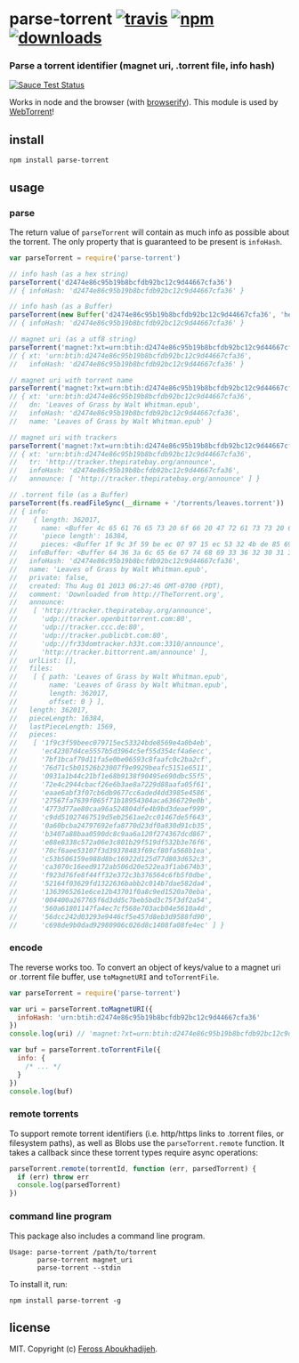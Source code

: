 # parse-torrent [![travis][travis-image]][travis-url] [![npm][npm-image]][npm-url] [![downloads][downloads-image]][downloads-url]

[travis-image]: https://img.shields.io/travis/feross/parse-torrent.svg?style=flat
[travis-url]: https://travis-ci.org/feross/parse-torrent
[npm-image]: https://img.shields.io/npm/v/parse-torrent.svg?style=flat
[npm-url]: https://npmjs.org/package/parse-torrent
[downloads-image]: https://img.shields.io/npm/dm/parse-torrent.svg?style=flat
[downloads-url]: https://npmjs.org/package/parse-torrent

### Parse a torrent identifier (magnet uri, .torrent file, info hash)

[![Sauce Test Status](https://saucelabs.com/browser-matrix/parse-torrent.svg)](https://saucelabs.com/u/parse-torrent)

Works in node and the browser (with [browserify](http://browserify.org/)). This module is used by [WebTorrent](http://webtorrent.io)!

## install

```
npm install parse-torrent
```

## usage

### parse

The return value of `parseTorrent` will contain as much info as possible about the
torrent. The only property that is guaranteed to be present is `infoHash`.

```js
var parseTorrent = require('parse-torrent')

// info hash (as a hex string)
parseTorrent('d2474e86c95b19b8bcfdb92bc12c9d44667cfa36')
// { infoHash: 'd2474e86c95b19b8bcfdb92bc12c9d44667cfa36' }

// info hash (as a Buffer)
parseTorrent(new Buffer('d2474e86c95b19b8bcfdb92bc12c9d44667cfa36', 'hex'))
// { infoHash: 'd2474e86c95b19b8bcfdb92bc12c9d44667cfa36' }

// magnet uri (as a utf8 string)
parseTorrent('magnet:?xt=urn:btih:d2474e86c95b19b8bcfdb92bc12c9d44667cfa36')
// { xt: 'urn:btih:d2474e86c95b19b8bcfdb92bc12c9d44667cfa36',
//   infoHash: 'd2474e86c95b19b8bcfdb92bc12c9d44667cfa36' }

// magnet uri with torrent name
parseTorrent('magnet:?xt=urn:btih:d2474e86c95b19b8bcfdb92bc12c9d44667cfa36&dn=Leaves%20of%20Grass%20by%20Walt%20Whitman.epub')
// { xt: 'urn:btih:d2474e86c95b19b8bcfdb92bc12c9d44667cfa36',
//   dn: 'Leaves of Grass by Walt Whitman.epub',
//   infoHash: 'd2474e86c95b19b8bcfdb92bc12c9d44667cfa36',
//   name: 'Leaves of Grass by Walt Whitman.epub' }

// magnet uri with trackers
parseTorrent('magnet:?xt=urn:btih:d2474e86c95b19b8bcfdb92bc12c9d44667cfa36&tr=http%3A%2F%2Ftracker.thepiratebay.org%2Fannounce')
// { xt: 'urn:btih:d2474e86c95b19b8bcfdb92bc12c9d44667cfa36',
//   tr: 'http://tracker.thepiratebay.org/announce',
//   infoHash: 'd2474e86c95b19b8bcfdb92bc12c9d44667cfa36',
//   announce: [ 'http://tracker.thepiratebay.org/announce' ] }

// .torrent file (as a Buffer)
parseTorrent(fs.readFileSync(__dirname + '/torrents/leaves.torrent'))
// { info:
//    { length: 362017,
//      name: <Buffer 4c 65 61 76 65 73 20 6f 66 20 47 72 61 73 73 20 62 79 20 57 61 6c 74 20 57 68 69 74 6d 61 6e 2e 65 70 75 62>,
//      'piece length': 16384,
//      pieces: <Buffer 1f 9c 3f 59 be ec 07 97 15 ec 53 32 4b de 85 69 e4 a0 b4 eb ec 42 30 7d 4c e5 55 7b 5d 39 64 c5 ef 55 d3 54 cf 4a 6e cc 7b f1 bc af 79 d1 1f a5 e0 be 06 ...> },
//   infoBuffer: <Buffer 64 36 3a 6c 65 6e 67 74 68 69 33 36 32 30 31 37 65 34 3a 6e 61 6d 65 33 36 3a 4c 65 61 76 65 73 20 6f 66 20 47 72 61 73 73 20 62 79 20 57 61 6c 74 20 57 ...>,
//   infoHash: 'd2474e86c95b19b8bcfdb92bc12c9d44667cfa36',
//   name: 'Leaves of Grass by Walt Whitman.epub',
//   private: false,
//   created: Thu Aug 01 2013 06:27:46 GMT-0700 (PDT),
//   comment: 'Downloaded from http://TheTorrent.org',
//   announce:
//    [ 'http://tracker.thepiratebay.org/announce',
//      'udp://tracker.openbittorrent.com:80',
//      'udp://tracker.ccc.de:80',
//      'udp://tracker.publicbt.com:80',
//      'udp://fr33domtracker.h33t.com:3310/announce',
//      'http://tracker.bittorrent.am/announce' ],
//   urlList: [],
//   files:
//    [ { path: 'Leaves of Grass by Walt Whitman.epub',
//        name: 'Leaves of Grass by Walt Whitman.epub',
//        length: 362017,
//        offset: 0 } ],
//   length: 362017,
//   pieceLength: 16384,
//   lastPieceLength: 1569,
//   pieces:
//    [ '1f9c3f59beec079715ec53324bde8569e4a0b4eb',
//      'ec42307d4ce5557b5d3964c5ef55d354cf4a6ecc',
//      '7bf1bcaf79d11fa5e0be06593c8faafc0c2ba2cf',
//      '76d71c5b01526b23007f9e9929beafc5151e6511',
//      '0931a1b44c21bf1e68b9138f90495e690dbc55f5',
//      '72e4c2944cbacf26e6b3ae8a7229d88aafa05f61',
//      'eaae6abf3f07cb6db9677cc6aded4dd3985e4586',
//      '27567fa7639f065f71b18954304aca6366729e0b',
//      '4773d77ae80caa96a524804dfe4b9bd3deaef999',
//      'c9dd51027467519d5eb2561ae2cc01467de5f643',
//      '0a60bcba24797692efa8770d23df0a830d91cb35',
//      'b3407a88baa0590dc8c9aa6a120f274367dcd867',
//      'e88e8338c572a06e3c801b29f519df532b3e76f6',
//      '70cf6aee53107f3d39378483f69cf80fa568b1ea',
//      'c53b506159e988d8bc16922d125d77d803d652c3',
//      'ca3070c16eed9172ab506d20e522ea3f1ab674b3',
//      'f923d76fe8f44ff32e372c3b376564c6fb5f0dbe',
//      '52164f03629fd1322636babb2c014b7dae582da4',
//      '1363965261e6ce12b43701f0a8c9ed1520a70eba',
//      '004400a267765f6d3dd5c7beb5bd3c75f3df2a54',
//      '560a61801147fa4ec7cf568e703acb04e5610a4d',
//      '56dcc242d03293e9446cf5e457d8eb3d9588fd90',
//      'c698de9b0dad92980906c026d8c1408fa08fe4ec' ] }
```

### encode

The reverse works too. To convert an object of keys/value to a magnet uri or .torrent file
buffer, use `toMagnetURI` and `toTorrentFile`.

```js
var parseTorrent = require('parse-torrent')

var uri = parseTorrent.toMagnetURI({
  infoHash: 'urn:btih:d2474e86c95b19b8bcfdb92bc12c9d44667cfa36'
})
console.log(uri) // 'magnet:?xt=urn:btih:d2474e86c95b19b8bcfdb92bc12c9d44667cfa36'

var buf = parseTorrent.toTorrentFile({
  info: {
    /* ... */
  }
})
console.log(buf)
```

### remote torrents

To support remote torrent identifiers (i.e. http/https links to .torrent files, or
filesystem paths), as well as Blobs use the `parseTorrent.remote` function. It takes
a callback since these torrent types require async operations:

```js
parseTorrent.remote(torrentId, function (err, parsedTorrent) {
  if (err) throw err
  console.log(parsedTorrent)
})
```

### command line program

This package also includes a command line program.

```
Usage: parse-torrent /path/to/torrent
       parse-torrent magnet_uri
       parse-torrent --stdin
```

To install it, run:

```
npm install parse-torrent -g
```

## license

MIT. Copyright (c) [Feross Aboukhadijeh](http://feross.org).
